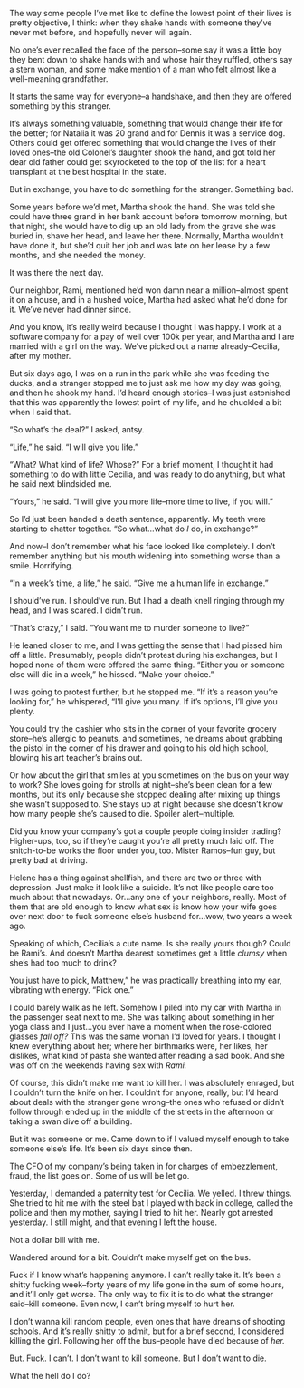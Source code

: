 The way some people I’ve met like to define the lowest point of their lives is pretty objective, I think: when they shake hands with someone they’ve never met before, and hopefully never will again.

No one’s ever recalled the face of the person–some say it was a little boy they bent down to shake hands with and whose hair they ruffled, others say a stern woman, and some make mention of a man who felt almost like a well-meaning grandfather.

It starts the same way for everyone–a handshake, and then they are offered something by this stranger.

It’s always something valuable, something that would change their life for the better; for Natalia it was 20 grand and for Dennis it was a service dog. Others could get offered something that would change the lives of their loved ones–the old Colonel’s daughter shook the hand, and got told her dear old father could get skyrocketed to the top of the list for a heart transplant at the best hospital in the state.

But in exchange, you have to do something for the stranger. Something bad.

Some years before we’d met, Martha shook the hand. She was told she could have three grand in her bank account before tomorrow morning, but that night, she would have to dig up an old lady from the grave she was buried in, shave her head, and leave her there. Normally, Martha wouldn’t have done it, but she’d quit her job and was late on her lease by a few months, and she needed the money.

It was there the next day.

Our neighbor, Rami, mentioned he’d won damn near a million–almost spent it on a house, and in a hushed voice, Martha had asked what he’d done for it. We’ve never had dinner since.

And you know, it’s really weird because I thought I was happy. I work at a software company for a pay of well over 100k per year, and Martha and I are married with a girl on the way. We’ve picked out a name already–Cecilia, after my mother.

But six days ago, I was on a run in the park while she was feeding the ducks, and a stranger stopped me to just ask me how my day was going, and then he shook my hand. I’d heard enough stories–I was just astonished that this was apparently the lowest point of my life, and he chuckled a bit when I said that.

“So what’s the deal?” I asked, antsy.

“Life,” he said. “I will give you life.”

“What? What kind of life? Whose?” For a brief moment, I thought it had something to do with little Cecilia, and was ready to do anything, but what he said next blindsided me.

“Yours,” he said. “I will give you more life–more time to live, if you will.”

So I’d just been handed a death sentence, apparently. My teeth were starting to chatter together. “So what…what do *I* do, in exchange?”

And now–I don’t remember what his face looked like completely. I don’t remember anything but his mouth widening into something worse than a smile. Horrifying.

“In a week’s time, a life,” he said. “Give me a human life in exchange.”

I should’ve run. I should’ve run. But I had a death knell ringing through my head, and I was scared. I didn’t run.

“That’s crazy,” I said. ”You want me to murder someone to live?”

He leaned closer to me, and I was getting the sense that I had pissed him off a little. Presumably, people didn’t protest during his exchanges, but I hoped none of them were offered the same thing. “Either you or someone else will die in a week,” he hissed. “Make your choice.”

I was going to protest further, but he stopped me. “If it’s a reason you’re looking for,” he whispered, “I’ll give you many. If it’s options, I’ll give you plenty.

You could try the cashier who sits in the corner of your favorite grocery store–he’s allergic to peanuts, and sometimes, he dreams about grabbing the pistol in the corner of his drawer and going to his old high school, blowing his art teacher’s brains out.

Or how about the girl that smiles at you sometimes on the bus on your way to work? She loves going for strolls at night–she’s been clean for a few months, but it’s only because she stopped dealing after mixing up things she wasn’t supposed to. She stays up at night because she doesn’t know how many people she’s caused to die. Spoiler alert–multiple.

Did you know your company’s got a couple people doing insider trading? Higher-ups, too, so if they’re caught you’re all pretty much laid off. The snitch-to-be works the floor under you, too. Mister Ramos–fun guy, but pretty bad at driving.

Helene has a thing against shellfish, and there are two or three with depression. Just make it look like a suicide. It’s not like people care too much about that nowadays. Or…any one of your neighbors, really. Most of them that are old enough to know what sex is know how your wife goes over next door to fuck someone else’s husband for…wow, two years a week ago.

Speaking of which, Cecilia’s a cute name. Is she really yours though? Could be Rami’s. And doesn’t Martha dearest sometimes get a little *clumsy* when she’s had too much to drink?

You just have to pick, Matthew,” he was practically breathing into my ear, vibrating with energy. “Pick one.”

I could barely walk as he left. Somehow I piled into my car with Martha in the passenger seat next to me. She was talking about something in her yoga class and I just…you ever have a moment when the rose-colored glasses *fall off?* This was the same woman I’d loved for years. I thought I knew everything about her; where her birthmarks were, her likes, her dislikes, what kind of pasta she wanted after reading a sad book. And she was off on the weekends having sex with *Rami.*

Of course, this didn’t make me want to kill her. I was absolutely enraged, but I couldn’t turn the knife on her. I couldn’t for anyone, really, but I’d heard about deals with the stranger gone wrong–the ones who refused or didn’t follow through ended up in the middle of the streets in the afternoon or taking a swan dive off a building.

But it was someone or me. Came down to if I valued myself enough to take someone else’s life. It’s been six days since then.

The CFO of my company’s being taken in for charges of embezzlement, fraud, the list goes on. Some of us will be let go.

Yesterday, I demanded a paternity test for Cecilia. We yelled. I threw things. She tried to hit me with the steel bat I played with back in college, called the police and then my mother, saying I tried to hit her. Nearly got arrested yesterday. I still might, and that evening I left the house.

Not a dollar bill with me.

Wandered around for a bit. Couldn’t make myself get on the bus.

Fuck if I know what’s happening anymore. I can’t really take it. It’s been a shitty fucking week–forty years of my life gone in the sum of some hours, and it’ll only get worse. The only way to fix it is to do what the stranger said–kill someone. Even now, I can’t bring myself to hurt her.

I don’t wanna kill random people, even ones that have dreams of shooting schools. And it’s really shitty to admit, but for a brief second, I considered killing the girl. Following her off the bus–people have died because of *her.*

But. Fuck. I can’t. I don’t want to kill someone. But I don’t want to die.

What the hell do I do?